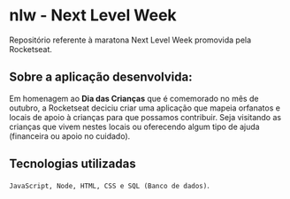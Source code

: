 # nlw - Next Level Week
Repositório referente à maratona Next Level Week promovida pela Rocketseat.

## Sobre a aplicação desenvolvida:
Em homenagem ao **Dia das Crianças** que é comemorado no mês de outubro, a Rocketseat deciciu criar uma aplicação que mapeia orfanatos e locais de apoio à crianças para que possamos contribuir. Seja visitando as crianças que vivem nestes locais ou oferecendo algum tipo de ajuda (financeira ou apoio no cuidado). 

## Tecnologias utilizadas
``JavaScript, Node, HTML, CSS e SQL (Banco de dados)``.